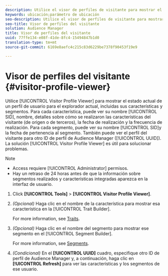 ```yaml
---
description: Utilice el visor de perfiles de visitante para mostrar el estado actual de un perfil de usuario para el explorador actual, incluidas sus características y segmentos. Para cada característica, puede ver su SID, nombre, detalles sobre cómo se realizaron las características del visitante (de origen o de terceros), la fecha de realización y la frecuencia de realización. Para cada segmento, puede ver su SID, nombre y fecha de pertenencia al segmento. También puede ver el perfil del visitante para otro ID de perfil de Audience Manager (UUID). El visor de perfiles del visitante es útil para solucionar problemas.
keywords: ubicación;parámetro de ubicación
seo-description: Utilice el visor de perfiles de visitante para mostrar el estado actual de un perfil de usuario para el explorador actual, incluidas sus características y segmentos. Para cada característica, puede ver su SID, nombre, detalles sobre cómo se realizaron las características del visitante (de origen o de terceros), la fecha de realización y la frecuencia de realización. Para cada segmento, puede ver su SID, nombre y fecha de pertenencia al segmento. También puede ver el perfil del visitante para otro ID de perfil de Audience Manager (UUID). El visor de perfiles del visitante es útil para solucionar problemas.
seo-title: Visor de perfiles del visitante
solution: Audience Manager
title: Visor de perfiles del visitante
uuid: 77ffe134-e08f-41de-8fc4-15494847b1d0
translation-type: tm+mt
source-git-commit: 6169e8aefc4c215c83d6229be7378f90453f19e9

---
```



# Visor de perfiles del visitante {#visitor-profile-viewer}

Utilice [!UICONTROL Visitor Profile Viewer] para mostrar el estado actual de un perfil de usuario para el explorador actual, incluidas sus características y segmentos. Para cada característica, puede ver su nombre [!UICONTROL SID], nombre, detalles sobre cómo se realizaron las características del visitante (de origen o de terceros), la fecha de realización y la frecuencia de realización. Para cada segmento, puede ver su nombre [!UICONTROL SID]y la fecha de pertenencia al segmento. También puede ver el perfil del visitante para otro ID de perfil de Audience Manager ([!UICONTROL UUID]). La solución [!UICONTROL Visitor Profile Viewer] es útil para solucionar problemas.

>[!NOTE]
>
>* Access requiere [!UICONTROL Administrator] permisos.
>* Hay un retraso de 24 horas antes de que la información sobre segmentos realizados y características integradas aparezca en la interfaz de usuario.


<!-- 
Traits that are not part of a segment will not appear in the
<span class="wintitle"> Visitor Profile Viewer</span>.
-->

1. Click **[!UICONTROL Tools]** &gt; **[!UICONTROL Visitor Profile Viewer]**.

1. *(Opcional)* Haga clic en el nombre de la característica para mostrar esa característica en la [!UICONTROL Trait Builder].

   For more information, see [Traits](../features/traits/trait-details-page.md).

1. *(Opcional)* Haga clic en el nombre del segmento para mostrar ese segmento en el [!UICONTROL Segment Builder].

   For more information, see [Segments](../features/segments/segments-purpose.md).

1. *(Condicional)* En el **[!UICONTROL UUID]** cuadro, especifique otro ID de perfil de Audience Manager y, a continuación, haga clic en **[!UICONTROL Refresh]** para ver las características y los segmentos de ese usuario.
